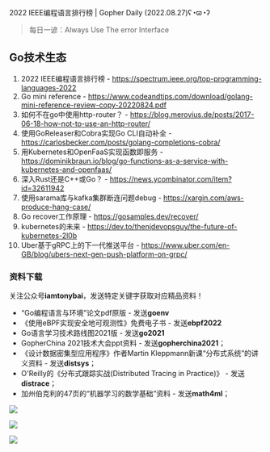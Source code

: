2022 IEEE编程语言排行榜 | Gopher Daily (2022.08.27)ʕ◔ϖ◔ʔ

>每日一谚：Always Use The error Interface
 
## Go技术生态

1. 2022 IEEE编程语言排行榜 - https://spectrum.ieee.org/top-programming-languages-2022
2. Go mini reference - https://www.codeandtips.com/download/golang-mini-reference-review-copy-20220824.pdf
3. 如何不在go中使用http-router？ - https://blog.merovius.de/posts/2017-06-18-how-not-to-use-an-http-router/
4. 使用GoReleaser和Cobra实现Go CLI自动补全 - https://carlosbecker.com/posts/golang-completions-cobra/
5. 用Kubernetes和OpenFaaS实现函数即服务 - https://dominikbraun.io/blog/go-functions-as-a-service-with-kubernetes-and-openfaas/
6. 深入Rust还是C++或Go？ - https://news.ycombinator.com/item?id=32611942
7. 使用sarama库与kafka集群断连问题debug - https://xargin.com/aws-produce-hang-case/
8. Go recover工作原理 - https://gosamples.dev/recover/
9. kubernetes的未来 - https://dev.to/thenjdevopsguy/the-future-of-kubernetes-2l0b
10. Uber基于gRPC上的下一代推送平台 - https://www.uber.com/en-GB/blog/ubers-next-gen-push-platform-on-grpc/

### 资料下载

关注公众号**iamtonybai**，发送特定关键字获取对应精品资料！

* “Go编程语言与环境”论文pdf原版 - 发送**goenv**
* 《使用eBPF实现安全地可观测性》免费电子书 - 发送**ebpf2022**
* Go语言学习技术路线图2021版 - 发送**go2021**
* GopherChina 2021技术大会ppt资料 - 发送**gopherchina2021**；
* 《设计数据密集型应用程序》作者Martin Kleppmann新课“分布式系统”的讲义资料 - 发送**distsys**；
* O'Reilly的《分布式跟踪实战(Distributed Tracing in Practice)》 - 发送**distrace**；
* 加州伯克利的47页的“机器学习的数学基础”资料 - 发送**math4ml**；

![](https://mmbiz.qpic.cn/mmbiz_png/cH6WzfQ94mb54jsFJZ3Knmz8obUsf3PBShthmdSw5E01TcYmUReGkj0BWpxHak1HlnlzHvLmKax53YSGr7aNlA/0?wx_fmt=png)

![](https://mmbiz.qpic.cn/mmbiz_png/cH6WzfQ94mZsOgPXTXZgWiaE03ib9r9WFJXC6xJCA5Y6VSesOZqlGxYfODibvR7UPGxiaM7SZZNQZkRtggPXEfBdwQ/0?wx_fmt=png)

![](https://mmbiz.qpic.cn/mmbiz_png/cH6WzfQ94mb54jsFJZ3Knmz8obUsf3PBrSoqeMvoWCticN2cpU64fJ0FYQdXJhP7ia7WRh8628uOAsQYeE2NibRRw/0?wx_fmt=png)

